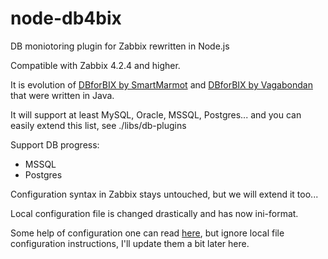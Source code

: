 # node-db4bix

DB moniotoring plugin for Zabbix rewritten in Node.js

Compatible with Zabbix 4.2.4 and higher.

It is evolution of [DBforBIX by SmartMarmot](https://github.com/smartmarmot/DBforBIX) and [DBforBIX by Vagabondan](https://github.com/vagabondan/DBforBIX) that were written in Java.

It will support at least MySQL, Oracle, MSSQL, Postgres... and you can easily extend this list, see ./libs/db-plugins 

Support DB progress:
- MSSQL
- Postgres

Configuration syntax in Zabbix stays untouched, but we will extend it too...

Local configuration file is changed drastically and has now ini-format.

Some help of configuration one can read [here](https://github.com/vagabondan/DBforBIX/wiki), but ignore local file configuration instructions, I'll update them a bit later here.
